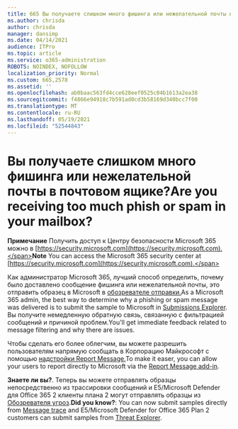 ```yaml
---
title: 665 Вы получаете слишком много фишинга или нежелательной почты в почтовом ящике?
ms.author: chrisda
author: chrisda
manager: dansimp
ms.date: 04/14/2021
audience: ITPro
ms.topic: article
ms.service: o365-administration
ROBOTS: NOINDEX, NOFOLLOW
localization_priority: Normal
ms.custom: 665,2578
ms.assetid: ''
ms.openlocfilehash: ab0baac563fd4cce628eef0525c04b1613a2ea38
ms.sourcegitcommit: f4866e94918c7b591ad0cd3b58169d340bcc7f00
ms.translationtype: MT
ms.contentlocale: ru-RU
ms.lasthandoff: 05/19/2021
ms.locfileid: "52544843"
---
```

# <a name="are-you-receiving-too-much-phish-or-spam-in-your-mailbox"></a><span data-ttu-id="cde65-102">Вы получаете слишком много фишинга или нежелательной почты в почтовом ящике?</span><span class="sxs-lookup"><span data-stu-id="cde65-102">Are you receiving too much phish or spam in your mailbox?</span></span>

<span data-ttu-id="cde65-103">**Примечание** Получить доступ к Центру безопасности Microsoft 365 можно в [https://security.microsoft.com](https://security.microsoft.com).</span><span class="sxs-lookup"><span data-stu-id="cde65-103">**Note** You can access the Microsoft 365 security center at [https://security.microsoft.com](https://security.microsoft.com).</span></span>

<span data-ttu-id="cde65-104">Как администратор Microsoft 365, лучший способ определить, почему было доставлено сообщение фишинга или нежелательной почты, это отправить образец в Microsoft в [обозревателе отправки.](https://security.microsoft.com/reportsubmission)</span><span class="sxs-lookup"><span data-stu-id="cde65-104">As a Microsoft 365 admin, the best way to determine why a phishing or spam message was delivered is to submit the sample to Microsoft in [Submissions Explorer](https://security.microsoft.com/reportsubmission).</span></span> <span data-ttu-id="cde65-105">Вы получите немедленную обратную связь, связанную с фильтрацией сообщений и причиной проблем.</span><span class="sxs-lookup"><span data-stu-id="cde65-105">You'll get immediate feedback related to message filtering and why there are issues.</span></span>

<span data-ttu-id="cde65-106">Чтобы сделать его более облегчим, вы можете разрешить пользователям напрямую сообщать в Корпорацию Майкрософт с помощью [надстройки Report Message.](https://appsource.microsoft.com/product/office/WA104381180?src=office&tab=Overview)</span><span class="sxs-lookup"><span data-stu-id="cde65-106">To make it easer, you can allow your users to report directly to Microsoft via the [Report Message add-in](https://appsource.microsoft.com/product/office/WA104381180?src=office&tab=Overview).</span></span>

<span data-ttu-id="cde65-107">**Знаете ли вы?**. Теперь вы [](https://security.microsoft.com/messagetrace) можете отправлять образцы непосредственно из трассировки сообщений и E5/Microsoft Defender для Office 365 2 клиенты плана 2 могут отправлять образцы из [Обозревателя угроз](/microsoft-365/security/office-365-security/threat-explorer).</span><span class="sxs-lookup"><span data-stu-id="cde65-107">**Did you know?**: You can now submit samples directly from [Message trace](https://security.microsoft.com/messagetrace) and E5/Microsoft Defender for Office 365 Plan 2 customers can submit samples from [Threat Explorer](/microsoft-365/security/office-365-security/threat-explorer).</span></span>
